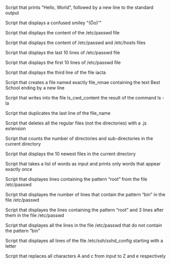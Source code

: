 Script that prints “Hello, World”, followed by a new line to the standard output

Script that displays a confused smiley "(Ôo)'"

Script that displays the content of the /etc/passwd file

Script that displays the content of /etc/passwd and /etc/hosts files

Script that displays the last 10 lines of /etc/passwd file

Script that displays the first 10 lines of /etc/passwd file

Script that displays the third line of the file iacta

Script that creates a file named exactly file_nmae containing the text Best School ending by a new line

Script that writes into the file ls_cwd_content the result of the command ls -la

Script that duplicates the last line of the file_name

Script that deletes all the regular files (not the directories) with a .js extension

Script that counts the number of directories and sub-directories in the current directory

Script that displays the 10 newest files in the current directory

Script that takes a list of words as input and prints only words that appear exactly once

Script that displayes lines containing the pattern “root” from the file /etc/passwd

Script that displayes the number of lines that contain the pattern “bin” in the file /etc/passwd

Script that displayes the lines containing the pattern “root” and 3 lines after them in the file /etc/passwd

Script that displayes all the lines in the file /etc/passwd that do not contain the pattern “bin”

Script that displayes all lines of the file /etc/ssh/sshd_config starting with a letter

Script that replaces all characters A and c from input to Z and e respectively


